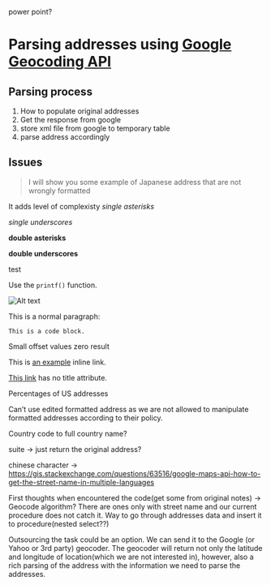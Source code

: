 
power point?
# Parsing addresses using [Google Geocoding API](https://developers.google.com/maps/documentation/geocoding/intro)

## Parsing process
1. How to populate original addresses
2. Get the response from google
3. store xml file from google to temporary table
4. parse address accordingly

## Issues
>I will show you some example of Japanese address that are not wrongly formatted

It adds level of complexisty
*single asterisks*

_single underscores_

**double asterisks**

__double underscores__

test

Use the `printf()` function.

![Alt text](/path/to/img.jpg)

<p>This is a normal paragraph:</p>

<pre><code>This is a code block.
</code></pre>
Small offset values zero result


This is [an example](http://example.com/ "Title") inline link.

[This link](http://example.net/) has no title attribute.

Percentages of US addresses

Can’t use edited formatted address as we are not allowed to manipulate formatted addresses according to their policy.

Country code to full country name?


suite -> just return the original address?

chinese character -> https://gis.stackexchange.com/questions/63516/google-maps-api-how-to-get-the-street-name-in-multiple-languages

First thoughts when encountered the code(get some from original notes) ->
Geocode algorithm?
There are ones only with street name and our current procedure does not catch it.
Way to go through addresses data and insert it to procedure(nested select??)

Outsourcing the task could be an option. We can send it to the Google (or Yahoo or 3rd party) geocoder. The geocoder will return not only the latitude and longitude of location(which we are not interested in), however, also a rich parsing of the address with the information we need to parse the addresses.
